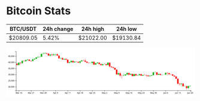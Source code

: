 # Bitcoin Stats

BTC/USDT|24h change|24h high|24h low|
|---|---|---|---|
|$20809.05|5.42%|$21022.00|$19130.84|

<img src="./chart.svg">
